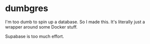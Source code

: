 # dumbgres

I'm too dumb to spin up a database. So I made this. It's literally just a wrapper around some Docker stuff.

Supabase is too much effort.